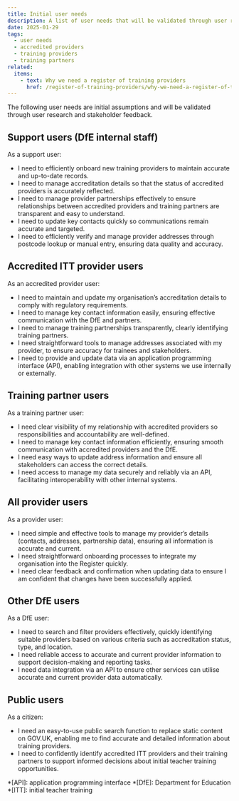 ```yaml
---
title: Initial user needs
description: A list of user needs that will be validated through user research and stakeholder feedback
date: 2025-01-29
tags:
  - user needs
  - accredited providers
  - training providers
  - training partners
related:
  items:
    - text: Why we need a register of training providers
      href: /register-of-training-providers/why-we-need-a-register-of-training-providers/
---
```


The following user needs are initial assumptions and will be validated through user research and stakeholder feedback.

## Support users (DfE internal staff)

As a support user:

- I need to efficiently onboard new training providers to maintain accurate and up-to-date records.
- I need to manage accreditation details so that the status of accredited providers is accurately reflected.
- I need to manage provider partnerships effectively to ensure relationships between accredited providers and training partners are transparent and easy to understand.
- I need to update key contacts quickly so communications remain accurate and targeted.
- I need to efficiently verify and manage provider addresses through postcode lookup or manual entry, ensuring data quality and accuracy.

## Accredited ITT provider users

As an accredited provider user:

- I need to maintain and update my organisation’s accreditation details to comply with regulatory requirements.
- I need to manage key contact information easily, ensuring effective communication with the DfE and partners.
- I need to manage training partnerships transparently, clearly identifying training partners.
- I need straightforward tools to manage addresses associated with my provider, to ensure accuracy for trainees and stakeholders.
- I need to provide and update data via an application programming interface (API), enabling integration with other systems we use internally or externally.

## Training partner users

As a training partner user:

- I need clear visibility of my relationship with accredited providers so responsibilities and accountability are well-defined.
- I need to manage key contact information efficiently, ensuring smooth communication with accredited providers and the DfE.
- I need easy ways to update address information and ensure all stakeholders can access the correct details.
- I need access to manage my data securely and reliably via an API, facilitating interoperability with other internal systems.

## All provider users

As a provider user:

- I need simple and effective tools to manage my provider’s details (contacts, addresses, partnership data), ensuring all information is accurate and current.
- I need straightforward onboarding processes to integrate my organisation into the Register quickly.
- I need clear feedback and confirmation when updating data to ensure I am confident that changes have been successfully applied.

## Other DfE users

As a DfE user:

- I need to search and filter providers effectively, quickly identifying suitable providers based on various criteria such as accreditation status, type, and location.
- I need reliable access to accurate and current provider information to support decision-making and reporting tasks.
- I need data integration via an API to ensure other services can utilise accurate and current provider data automatically.

## Public users

As a citizen:

- I need an easy-to-use public search function to replace static content on GOV.UK, enabling me to find accurate and detailed information about training providers.
- I need to confidently identify accredited ITT providers and their training partners to support informed decisions about initial teacher training opportunities.

*[API]: application programming interface
*[DfE]: Department for Education
*[ITT]: initial teacher training
